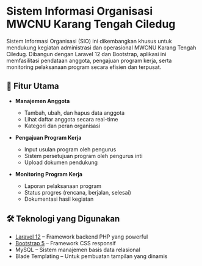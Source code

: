 # Sistem Informasi Organisasi MWCNU Karang Tengah Ciledug

Sistem Informasi Organisasi (SIO) ini dikembangkan khusus untuk mendukung kegiatan administrasi dan operasional MWCNU Karang Tengah Ciledug. Dibangun dengan Laravel 12 dan Bootstrap, aplikasi ini memfasilitasi pendataan anggota, pengajuan program kerja, serta monitoring pelaksanaan program secara efisien dan terpusat.

## 🎯 Fitur Utama

- **Manajemen Anggota**
  - Tambah, ubah, dan hapus data anggota
  - Lihat daftar anggota secara real-time
  - Kategori dan peran organisasi

- **Pengajuan Program Kerja**
  - Input usulan program oleh pengurus
  - Sistem persetujuan program oleh pengurus inti
  - Upload dokumen pendukung

- **Monitoring Program Kerja**
  - Laporan pelaksanaan program
  - Status progres (rencana, berjalan, selesai)
  - Dokumentasi hasil kegiatan

## 🛠️ Teknologi yang Digunakan

- [Laravel 12](https://laravel.com) – Framework backend PHP yang powerful
- [Bootstrap 5](https://getbootstrap.com) – Framework CSS responsif
- MySQL – Sistem manajemen basis data relasional
- Blade Templating – Untuk pembuatan tampilan yang dinamis

